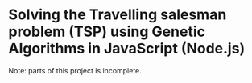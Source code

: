 # Solving the Travelling salesman problem (TSP) using Genetic Algorithms in JavaScript (Node.js) #

Note: parts of this project is incomplete.